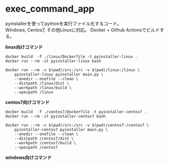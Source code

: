 # exec_command_app
pyinstallerを使ってpythonを実行ファイル化するコード。  
Windows, Centos7, その他Linuxに対応。
Docker + Github Actionsでビルドする。


**linux向けコマンド**

```
docker build  -f ./linux/Dockerfile -t pyinstaller-linux .
docker run --rm -it pyinstaller-linux bash

docker run --rm -v $(pwd)/src:/src -v $(pwd)/linux:/linux \
    pyinstaller-linux pyinstaller main.py \
    --onedir --onefile --clean \
    --distpath /linux/dist \
    --workpath /linux/build \
    --specpath /linux 
```

**centos7向けコマンド**

```
docker build  -f ./centos7/Dockerfile -t pyinstaller-centos7 .
docker run --rm -it pyinstaller-centos7 bash

docker run --rm -v $(pwd)/src:/src -v $(pwd)/centos7:/centos7 \
    pyinstaller-centos7 pyinstaller main.py \
    --onedir --onefile --clean \
    --distpath /centos7/dist \
    --workpath /centos7/build \
    --specpath /centos7 
```

**windows向けコマンド**

```

```
